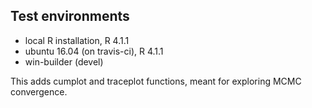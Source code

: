 ## Test environments
* local R installation, R 4.1.1
* ubuntu 16.04 (on travis-ci), R 4.1.1
* win-builder (devel)

This adds cumplot and traceplot functions, meant for exploring MCMC convergence.
